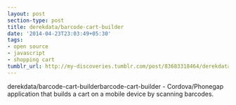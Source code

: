 ```yaml
---
layout: post
section-type: post
title: derekdata/barcode-cart-builder
date: '2014-04-23T23:03:49+05:30'
tags:
- open source
- javascript
- shopping cart
tumblr_url: http://my-discoveries.tumblr.com/post/83683318464/derekdatabarcode-cart-builder
---
```

derekdata/barcode-cart-builderbarcode-cart-builder - Cordova/Phonegap application that builds a cart on a mobile device by scanning barcodes.
